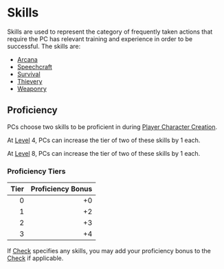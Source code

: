 # Skills

Skills are used to represent the category of frequently taken actions that require the PC has relevant training and experience in order to be successful. The skills are:

- [Arcana](Arcana.md)
- [Speechcraft](Speechcraft.md)
- [Survival](Survival.md)
- [Thievery](Thievery.md)
- [Weaponry](Weaponry.md)

## Proficiency

PCs choose two skills to be proficient in during [Player Character Creation](../../Character%20Creation/Player%20Character%20Creation.md).

At [Level](../Progression/Level.md) 4, PCs can increase the tier of two of these skills by 1 each.

At [Level](../Progression/Level.md) 8, PCs can increase the tier of two of these skills by 1 each.

### Proficiency Tiers

| Tier | Proficiency Bonus |
| ---: | ----------------: |
|    0 |                +0 |
|    1 |                +2 |
|    2 |                +3 |
|    3 |                +4 |

If [Check](../../Game%20Procedures/Core%20Procedures/Check.md) specifies any skills, you may add your proficiency bonus to the [Check](../../Game%20Procedures/Core%20Procedures/Check.md) if applicable.
